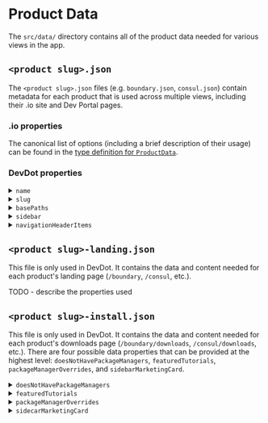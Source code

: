 # Product Data

The `src/data/` directory contains all of the product data needed for various views in the app.

## `<product slug>.json`

The `<product slug>.json` files (e.g. `boundary.json`, `consul.json`) contain metadata for each product that is used across multiple views, including their .io site and Dev Portal pages.

### .io properties

The canonical list of options (including a brief description of their usage) can be found in the [type definition for `ProductData`](./types.d.ts).

### DevDot properties

<!-- name -->

<details>
<summary><code>name</code></summary>

This is the human-readable, proper noun name of a product. It is used for displaying the name of a product in various parts of DevDot. It is one of two properties required in the `product` object that should be provided as a prop for every DevDot page component that uses `ProductSwitcher`. The other required property is `slug`, which is described next.

See the `ProductName` type defined in [`types/products.ts`](/src/types/products.ts) for all possible values.

</details>

<!-- slug -->

<details>
<summary><code>slug</code></summary>

This is the machine-readable version of a product's name. It is considered the unique ID for each product, which enables customizing behavior by product (see [ProductIcon](/src/components/product-icon/index.tsx) for example). It is the second of two properties required in the `product` object that should be provided as a prop for every DevDot page component that uses `ProductSwitcher`.

See the `ProductSlug` type defined in [`types/products.ts`](/src/types/products.ts) for all possible values.

</details>

<!-- basePaths -->

<details>
<summary><code>basePaths</code></summary>

This is an array of strings representing all of the base documentation paths for a product. This array is used in when [preparing data for the sidebar](/src/layouts/sidebar-sidecar/utils/prepare-nav-data-for-client.ts), [adjusting `href`s client-size in `DocsAnchor`](/src/components/docs-anchor/index.tsx), and [adjusting URLs server-side with remark](/src/layouts/sidebar-sidecar/utils/product-url-adjusters.ts).

See the type for this property defined in [`types/products.ts`](/src/types/products.ts).

</details>

<!-- sidebar -->

<details>
<summary><code>sidebar</code></summary>

This is an object with two properties at the time of writing. Both of these arrays contain `MenuItem` objects (defined in [`components/sidebar/types.ts`](/src/components/sidebar/types.ts)).

- `landingPageNavData`: this is an array of items to show in the top of the sidebar in a product's landing page (`/boundary`, `/consul`, etc.).
- `resourcesNavData`: this is an array of items that represents the "Resources" section for a product that is shown at the bottom of the sidebar in many different pages for the product.

How to add different types of items:

- To insert an internal link item, provide an object with the `fullPath` and `title` properties. Example:

  ```json
  {
    "title": "Introduction",
    "fullPath": "/waypoint/docs/intro"
  }
  ```

- To insert an external link item (an external link icon is rendered next to it), provide an object with the `href` and `title` properties. Example:

  ```json
  {
    "title": "Releases",
    "href": "https://releases.hashicorp.com/waypoint/"
  }
  ```

- To insert a heading in one of these arrays, an object with only a `heading` property is required. Example:

  ```json
  { "heading": "Resources" }
  ```

- To insert a horizontal divider in one of these arrays, the following object should be used:

  ```json
  { "divider": true }
  ```

</details>

<!-- navigationHeaderItems -->

<details>
<summary><code>navigationHeaderItems</code></summary>

This is an array of objects used to populate the main navigation header at the top of every page for a product.

See the `NavigationHeaderItem` interface defined in [`components/navigation-header/types.ts`](/src/components/navigation-header/types.ts) for details on the properties needed for each object in the array.

</details>

## `<product slug>-landing.json`

This file is only used in DevDot. It contains the data and content needed for each product's landing page (`/boundary`, `/consul`, etc.).

TODO - describe the properties used

## `<product slug>-install.json`

This file is only used in DevDot. It contains the data and content needed for each product's downloads page (`/boundary/downloads`, `/consul/downloads`, etc.). There are four possible data properties that can be provided at the highest level: `doesNotHavePackageManagers`, `featuredTutorials`, `packageManagerOverrides`, and `sidebarMarketingCard`.

<!-- doesNotHavePackageManagers -->

<details>
<summary><code>doesNotHavePackageManagers</code></summary>

This is an optional `boolean` property used for specifying if a product's downloads page should show package managers for each operating system. It only needs to be specified if no package managers need to be shown.

Example usage:

```json
{
  "doesNotHavePackageManagers": true
}
```

</details>

<!-- featuredTutorials -->

<details>
<summary><code>featuredTutorials</code></summary>

🚧 The Featured Tutorials section will see update soon with the Learn integration

This is an array of objects. For every object, a `LearnTutorialCard` component (coming soon) will be rendered in a grid of 3 columns or less, depending on the width of the viewport. Each object in the array has three properties:

- `description`: The description of the Tutorial or Collection
- `href`: The URL to the Tutorial or Collection
- `title`: The title of the Tutorial or Collection

</details>

<!-- packageManagerOverrides -->

<details>
<summary><code>packageManagerOverrides</code></summary>

This is an array of objects. There is a default list of package managers that is shown for every product (see the `generateDefaultPackageManagers` helper in [`ProductDownloadsView`](../views/product-downloads-view/helpers.ts)). This property can be used to override any of the default package managers based on the `os` and `label` properties provided.

Example usage showing an override for macOS Homebrew:

```json
{
  "packageManagerOverrides": [
    {
      "label": "Homebrew",
      "commands": ["brew install vagrant"],
      "os": "darwin"
    }
  ]
}
```

</details>

<!-- sidecarMarketingCard -->

<details>
<summary><code>sidecarMarketingCard</code></summary>

This is an object for the marketing content located in a `Card` in the Sidecar of the downloads view.

- `title`: The title of the card, shown in a heavier weight font
- `subtitle`: The subtitle of the card, shown in a normal weight font
- `learnMoreLink`: The URL that the "Learn more" `StandaloneLink` points to
- `featuredDocsLinks`: An array of objects with the following properties:
  - `href`: The internal path to a documentation page
  - `label`: The text to show for the link

</details>
